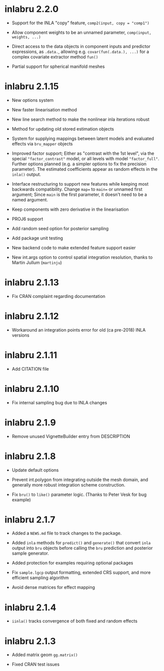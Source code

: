 # inlabru 2.2.0

* Support for the INLA "copy" feature, `comp2(input, copy = "comp1")`

* Allow component weights to be an unnamed parameter, `comp(input, weights, ...)`

* Direct access to the data objects in component inputs and predictor
  expressions, as `.data.`, allowing e.g. `covar(fun(.data.), ...)` for a complex
  covariate extractor method `fun()`
  
* Partial support for spherical manifold meshes

# inlabru 2.1.15

* New options system

* New faster linearisation method

* New line search method to make the nonlinear inla iterations robust

* Method for updating old stored estimation objects

* System for supplying mappings between latent models and evaluated effects
  via `bru_mapper` objects

* Improved factor support; Either as "contrast with the 1st level", via the
  special `"factor_contrast"` model, or all levels with model `"factor_full"`.
  Further options planned (e.g. a simpler options to fix the precision
  parameter).  The estimated coefficients appear as random effects in the
  `inla()` output.

* Interface restructuring to support new features while keeping most
  backwards compatibility. Change `map=` to `main=` or unnamed first argument;
  Since `main` is the first parameter, it doesn't need to be a named argument.

* Keep components with zero derivative in the linearisation

* PROJ6 support

* Add random seed option for posterior sampling

* Add package unit testing

* New backend code to make extended feature support easier

* New int.args option to control spatial integration resolution,
  thanks to Martin Jullum (`martinju`)

# inlabru 2.1.13

* Fix CRAN complaint regarding documentation

# inlabru 2.1.12

* Workaround an integration points error for old (ca pre-2018) INLA versions

# inlabru 2.1.11

* Add CITATION file

# inlabru 2.1.10

* Fix internal sampling bug due to INLA changes

# inlabru 2.1.9

* Remove unused VignetteBuilder entry from DESCRIPTION

# inlabru 2.1.8

* Update default options

* Prevent int.polygon from integrating outside the mesh domain,
  and generally more robust integration scheme construction.

* Fix `bru()` to `like()` parameter logic. (Thanks to Peter Vesk for bug example)

# inlabru 2.1.7

* Added a `NEWS.md` file to track changes to the package.

* Added `inla` methods for `predict()` and `generate()` that convert
  `inla` output into `bru` objects before calling the `bru` prediction
  and posterior sample generator.

* Added protection for examples requiring optional packages

* Fix `sample.lgcp` output formatting, extended CRS support, and more efficient sampling algorithm

* Avoid dense matrices for effect mapping

# inlabru 2.1.4

* `iinla()` tracks convergence of both fixed and random effects

# inlabru 2.1.3

* Added matrix geom `gg.matrix()`

* Fixed CRAN test issues

